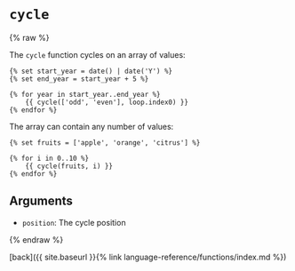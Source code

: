 `cycle`
=======

{% raw %}

The `cycle` function cycles on an array of values:

````twig
{% set start_year = date() | date('Y') %}
{% set end_year = start_year + 5 %}

{% for year in start_year..end_year %}
    {{ cycle(['odd', 'even'], loop.index0) }}
{% endfor %}
````

The array can contain any number of values:

````twig
{% set fruits = ['apple', 'orange', 'citrus'] %}

{% for i in 0..10 %}
    {{ cycle(fruits, i) }}
{% endfor %}
````

Arguments
---------

* `position`: The cycle position

{% endraw %}

[back]({{ site.baseurl }}{% link language-reference/functions/index.md %})
